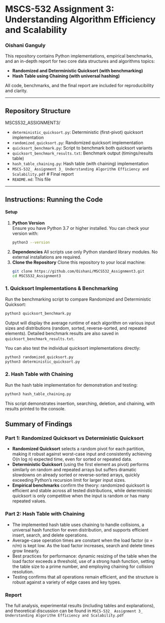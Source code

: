 # MSCS-532 Assignment 3: Understanding Algorithm Efficiency and Scalability
### Oishani Ganguly

This repository contains Python implementations, empirical benchmarks, and an in-depth report for two core data structures and algorithms topics:

- **Randomized and Deterministic Quicksort (with benchmarking)**
- **Hash Table using Chaining (with universal hashing)**

All code, benchmarks, and the final report are included for reproducibility and clarity.

---

## Repository Structure

MSCS532_ASSIGNMENT3/
- `deterministic_quicksort.py`: Deterministic (first-pivot) quicksort implementation
- `randomized_quicksort.py`: Randomized quicksort implementation
- `quicksort_benchmark.py`: Script to benchmark both quicksort variants
- `quicksort_benchmark_results.txt`: Benchmark output (timings/results table)
- `hash_table_chaining.py`: Hash table (with chaining) implementation
- `MSCS-532_ Assignment 3_ Understanding Algorithm Efficiency and Scalability.pdf` # Final report
- `README.md`: This file

---

## Instructions: Running the Code

#### Setup
1. **Python Version**  
   Ensure you have Python 3.7 or higher installed. You can check your version with:
   ```bash
   python3 --version
   ```
2. **Dependencies**
All scripts use only Python standard library modules. No external installations are required.
3. **Clone the Repository**
   Clone this repository to your local machine:
   ```bash
   git clone https://github.com/Oishani/MSCS532_Assignment3.git
   cd MSCS532_Assignment3
   ```

### 1. Quicksort Implementations & Benchmarking

Run the benchmarking script to compare Randomized and Deterministic Quicksort:
```bash
python3 quicksort_benchmark.py
```
Output will display the average runtime of each algorithm on various input sizes and distributions (random, sorted, reverse-sorted, and repeated elements).
Detailed benchmark results are also saved in `quicksort_benchmark_results.txt`.

You can also test the individual quicksort implementations directly:
```bash
python3 randomized_quicksort.py
python3 deterministic_quicksort.py
```

### 2. Hash Table with Chaining

Run the hash table implementation for demonstration and testing:
```bash
python3 hash_table_chaining.py
```
This script demonstrates insertion, searching, deletion, and chaining, with results printed to the console.

## Summary of Findings

### Part 1: Randomized Quicksort vs Deterministic Quicksort

- **Randomized Quicksort** selects a random pivot for each partition, making it robust against worst-case input and consistently achieving O(n log n) expected time, even for sorted or repeated data.
- **Deterministic Quicksort** (using the first element as pivot) performs similarly on random and repeated arrays but suffers dramatic slowdowns on already sorted or reverse-sorted arrays, quickly exceeding Python’s recursion limit for larger input sizes.
- **Empirical benchmarks** confirm the theory: randomized quicksort is efficient and stable across all tested distributions, while deterministic quicksort is only competitive when the input is random or has many repeated values.

### Part 2: Hash Table with Chaining

- The implemented hash table uses chaining to handle collisions, a universal hash function for even distribution, and supports efficient insert, search, and delete operations.
- Average-case operation times are constant when the load factor (α = n/m) is kept low. As the load factor increases, search and delete times grow linearly.
- Best practices for performance: dynamic resizing of the table when the load factor exceeds a threshold, use of a strong hash function, setting the table size to a prime number, and employing chaining for collision resolution.
- Testing confirms that all operations remain efficient, and the structure is robust against a variety of edge cases and key types.

### Report
The full analysis, experimental results (including tables and explanations), and theoretical discussion can be found in `MSCS-532_ Assignment 3_ Understanding Algorithm Efficiency and Scalability.pdf`
